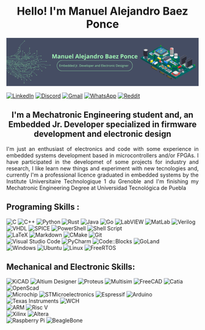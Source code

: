 <h1 align=center>Hello! I'm Manuel Alejandro Baez Ponce</h1>

![Banner](https://raw.githubusercontent.com/Manuel-Baez-Ponce/Manuel-Baez-Ponce/main/Imagenes/banner.png)

[![LinkedIn](https://img.shields.io/badge/linkedin-%230077B5.svg?style=for-the-badge&logo=linkedin&logoColor=white)](https://www.linkedin.com/in/manuel-alejandro-baez-ponce/)
[![Discord](https://img.shields.io/badge/Discord-%235865F2.svg?style=for-the-badge&logo=discord&logoColor=white)]()
[![Gmail](https://img.shields.io/badge/Gmail-D14836?style=for-the-badge&logo=gmail&logoColor=white)](utp0009646@alumno.utpuebla.edu.mx)
[![WhatsApp](https://img.shields.io/badge/WhatsApp-25D366?style=for-the-badge&logo=whatsapp&logoColor=white)](https;//wa.me/message/DWJENGUP6W72|1)
[![Reddit](https://img.shields.io/badge/Reddit-FF4500?style=for-the-badge&logo=reddit&logoColor=white)]()

<h2 align=center>I'm a Mechatronic Engineering student and, an Embedded Jr. Developer specialized in firmware development and electronic design</h2>

<p style='text-align: justify;'>I'm just an enthusiast of electronics and code with some experience in embedded systems development based in microcontrollers and/or FPGAs. I have participated in the developmet of some projects for industry and research, I like learn new things and experiment with new tecnologies and, currently I'm a professional licence graduated in embedded systems by the Institute Universitaire Technologique 1 du Grenoble and I'm finishing my Mechatronic Engineering Degree at Universidad Tecnológica de Puebla</p>

<h2>Programing Skills :</h2>

![C](https://img.shields.io/badge/c-%2300599C.svg?style=for-the-badge&logo=c&logoColor=white)
![C++](https://img.shields.io/badge/c++-%2300599C.svg?style=for-the-badge&logo=c%2B%2B&logoColor=white)
![Python](https://img.shields.io/badge/python-3670A0?style=for-the-badge&logo=python&logoColor=ffdd54)
![Rust](https://img.shields.io/badge/rust-%23000000.svg?style=for-the-badge&logo=rust&logoColor=white)
![Java](https://img.shields.io/badge/java-%23ED8B00.svg?style=for-the-badge&logo=openjdk&logoColor=white)
![Go](https://img.shields.io/badge/go-%2300ADD8.svg?style=for-the-badge&logo=go&logoColor=white)
![LabVIEW](https://img.shields.io/badge/LabVIEW-4D4D4F?style=for-the-badge&logo=labview&logoColor=FFD500)
![MatLab](https://img.shields.io/badge/MatLab-C04F01?style=for-the-badge)
![Verilog](https://img.shields.io/badge/Verilog-679748?style=for-the-badge)
![VHDL](https://img.shields.io/badge/VHDL-C45646?style=for-the-badge)
![SPICE](https://img.shields.io/badge/SPICE-900029?style=for-the-badge)
![PowerShell](https://img.shields.io/badge/PowerShell-%235391FE.svg?style=for-the-badge&logo=powershell&logoColor=white)
![Shell Script](https://img.shields.io/badge/shell_script-%23121011.svg?style=for-the-badge&logo=gnu-bash&logoColor=white)
</br>
![LaTeX](https://img.shields.io/badge/latex-%23008080.svg?style=for-the-badge&logo=latex&logoColor=white)
![Markdown](https://img.shields.io/badge/markdown-%23000000.svg?style=for-the-badge&logo=markdown&logoColor=white)
![CMake](https://img.shields.io/badge/CMake-%23008FBA.svg?style=for-the-badge&logo=cmake&logoColor=white)
![Git](https://img.shields.io/badge/git-%23F05033.svg?style=for-the-badge&logo=git&logoColor=white)
</br>
![Visual Studio Code](https://img.shields.io/badge/Visual%20Studio%20Code-0078d7.svg?style=for-the-badge&logo=visual-studio-code&logoColor=white)
![PyCharm](https://img.shields.io/badge/pycharm-143?style=for-the-badge&logo=pycharm&logoColor=black&color=black&labelColor=green)
![Code::Blocks](https://img.shields.io/badge/Code%3A%3ABlocks-CCCCCC?style=for-the-badge&logo=codeblocks)
![GoLand](https://img.shields.io/badge/Goland-143?style=for-the-badge&logo=goland&logoColor=000000&labelColor=0078F0&color=000000)
</br>
![Windows](https://img.shields.io/badge/Windows-0078D6?style=for-the-badge&logo=windows&logoColor=white)
![Ubuntu](https://img.shields.io/badge/Ubuntu-E95420?style=for-the-badge&logo=ubuntu&logoColor=white)
![Linux](https://img.shields.io/badge/Embeddded_Linux-FCC624?style=for-the-badge&logo=linux&logoColor=black)
![FreeRTOS](https://img.shields.io/badge/FreeRTOS-8BC655?style=for-the-badge)

<h2>Mechanical and Electronic Skills:</h2>

![KiCAD](https://img.shields.io/badge/KiCAD-26368E?style=for-the-badge&logo=kicad&logoColor=white)
![Altium Designer](https://img.shields.io/badge/Altium_Designer-A89663?style=for-the-badge&logo=altiumdesigner&logoColor=white)
![Proteus](https://img.shields.io/badge/Proteus-006175?style=for-the-badge&logo=proteus&logoColor=white)
![Multisim](https://img.shields.io/badge/Multisim-4D4D4F?style=for-the-badge&logo=multisim&logoColor=605891)
![FreeCAD](https://img.shields.io/badge/FreeCAD-FF2E01?style=for-the-badge)
![Catia](https://img.shields.io/badge/Catia-172983?style=for-the-badge&logo=dassaultsystemes&logoColor=white)
![OpenScad](https://img.shields.io/badge/OpenScad-FBE64F?style=for-the-badge&logo=openscad&logoColor=black)
</br>
![Microchip](https://img.shields.io/badge/Microchip-EB1923?style=for-the-badge)
![STMicroelectronics](https://img.shields.io/badge/STMicroelectronics-03234B?style=for-the-badge&logo=stmicroelectronics)
![Espressif](https://img.shields.io/badge/espressif-E7352C.svg?style=for-the-badge&logo=espressif&logoColor=white)
![Arduino](https://img.shields.io/badge/-Arduino-00979D?style=for-the-badge&logo=Arduino&logoColor=white)
![Texas Instruments](https://img.shields.io/badge/Texas_Instruments-F90300?style=for-the-badge)
![WCH](https://img.shields.io/badge/WCH-00428D?style=for-the-badge)
</br>
![ARM](https://img.shields.io/badge/ARM-0090BF?style=for-the-badge&logo=arm&logoColor=white)
![Risc V](https://img.shields.io/badge/Risc_V-F5B21B?style=for-the-badge&logo=riscv&logoColor=white)
</br>
![Xilinx](https://img.shields.io/badge/Xilinx-BC1B3F?style=for-the-badge)
![Altera](https://img.shields.io/badge/Altera-3F87BB?style=for-the-badge)
</br>
![Raspberry Pi](https://img.shields.io/badge/-RaspberryPi-C51A4A?style=for-the-badge&logo=Raspberry-Pi)
![BeagleBone](https://img.shields.io/badge/BeagleBone-A97F2C?style=for-the-badge)
